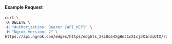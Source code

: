 <!-- Code generated for API Clients. DO NOT EDIT. -->

#### Example Request

```bash
curl \
-X DELETE \
-H "Authorization: Bearer {API_KEY}" \
-H "Ngrok-Version: 2" \
https://api.ngrok.com/edges/https/edghts_2si0q54XgHnJ1cXIcjdX1n3iUtX/routes/edghtsrt_2si0q6BAXfS6EVFbJDnsWjgn9MC/webhook_verification
```
